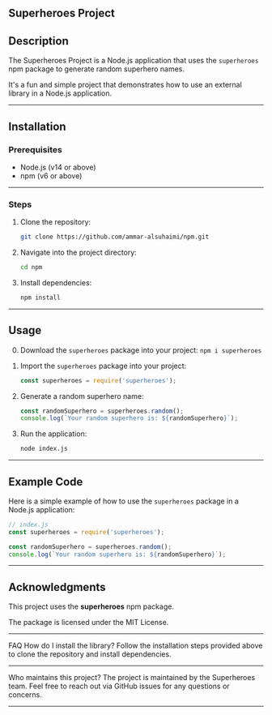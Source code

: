 ## Superheroes Project

## Description
The Superheroes Project is a Node.js application that uses the `superheroes` npm package to generate random superhero names. 

It's a fun and simple project that demonstrates how to use an external library in a Node.js application.

---

## Installation

### Prerequisites
- Node.js (v14 or above)
- npm (v6 or above)

---

### Steps
1. Clone the repository:
    ```bash
    git clone https://github.com/ammar-alsuhaimi/npm.git
    ```
2. Navigate into the project directory:
    ```bash
    cd npm
    ```
3. Install dependencies:
    ```bash
    npm install
    ```

---

## Usage

0. Download the `superheroes` package into your project:
  ```npm i superheroes```

2. Import the `superheroes` package into your project:
    ```javascript
    const superheroes = require('superheroes');
    ```

3. Generate a random superhero name:
    ```javascript
    const randomSuperhero = superheroes.random();
    console.log(`Your random superhero is: ${randomSuperhero}`);
    ```

4. Run the application:
    ```bash
    node index.js
    ```

---

## Example Code
Here is a simple example of how to use the `superheroes` package in a Node.js application:

```javascript
// index.js
const superheroes = require('superheroes');

const randomSuperhero = superheroes.random();
console.log(`Your random superhero is: ${randomSuperhero}`);
```
---

## Acknowledgments
This project uses the **superheroes** npm package. 

The package is licensed under the MIT License.

---

FAQ
How do I install the library?
Follow the installation steps provided above to clone the repository and install dependencies.

---

Who maintains this project?
The project is maintained by the Superheroes team. 
Feel free to reach out via GitHub issues for any questions or concerns.

---
